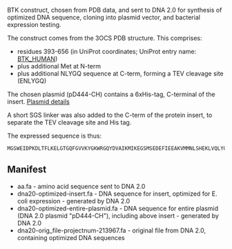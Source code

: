 BTK construct, chosen from PDB data, and sent to DNA 2.0 for synthesis of optimized DNA sequence, cloning into plasmid vector, and bacterial expression testing.

The construct comes from the 3OCS PDB structure. This comprises:
* residues 393-656 (in UniProt coordinates; UniProt entry name: [BTK\_HUMAN](http://www.uniprot.org/uniprot/Q06187))
* plus additional Met at N-term
* plus additional NLYGQ sequence at C-term, forming a TEV cleavage site (ENLYGQ)

The chosen plasmid (pD444-CH) contains a 6xHis-tag, C-terminal of the insert.
[Plasmid details](https://www.dna20.com/eCommerce/catalog/datasheet/132)

A short SGS linker was also added to the C-term of the protein insert, to separate the TEV cleavage site and His tag.

The expressed sequence is thus:
```
MGSWEIDPKDLTFLKELGTGQFGVVKYGKWRGQYDVAIKMIKEGSMSEDEFIEEAKVMMNLSHEKLVQLYGVCTKQRPIFIITEYMANGCLLNYLREMRHRFQTQQLLEMCKDVCEAMEYLESKQFLHRDLAARNCLVNDQGVVKVSDFGLSRYVLDDEYTSSVGSKFPVRWSPPEVLMYSKFSSKSDIWAFGVLMWEIYSLGKMPYERFTNSETAEHIAQGLRLYRPHLASEKVYTIMYSCWHEKADERPTFKILLSNILDVMDENLYGQSGSHHHHHH
```

Manifest
--------

* aa.fa - amino acid sequence sent to DNA 2.0
* dna20-optimized-insert.fa - DNA sequence for insert, optimized for E. coli expression - generated by DNA 2.0
* dna20-optimized-entire-plasmid.fa - DNA sequence for entire plasmid (DNA 2.0 plasmid "pD444-CH"), including above insert - generated by DNA 2.0
* dna20-orig\_file-projectnum-213967.fa - original file from DNA 2.0, containing optimized DNA sequences
